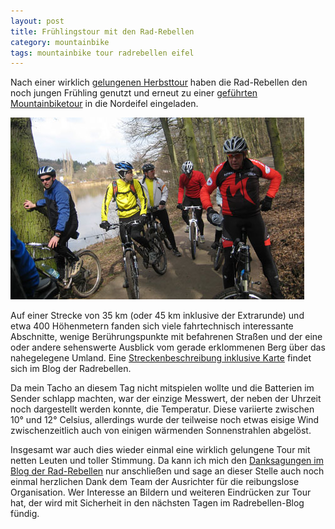 ```yaml
---
layout: post
title: Frühlingstour mit den Rad-Rebellen
category: mountainbike
tags: mountainbike tour radrebellen eifel
---
```


Nach einer wirklich [gelungenen Herbsttour](/2008/10/12/gefuehrte-tour-codename-plattfuss/) haben die Rad-Rebellen den noch jungen Frühling genutzt und erneut zu einer [geführten Mountainbiketour](http://www.rad-rebellen.de/wordpress/?p=278) in die Nordeifel eingeladen.

![Frühlingstour mit den Rad-Rebellen](/images/2009-03-23/pause.jpg)

Auf einer Strecke von 35 km (oder 45 km inklusive der Extrarunde) und etwa 400 Höhenmetern fanden sich viele fahrtechnisch interessante Abschnitte, wenige Berührungspunkte mit befahrenen Straßen und der eine oder andere sehenswerte Ausblick vom gerade erklommenen Berg über das nahegelegene Umland. Eine [Streckenbeschreibung inklusive Karte](http://www.rad-rebellen.de/wordpress/?p=278) findet sich im Blog der Radrebellen.

Da mein Tacho an diesem Tag nicht mitspielen wollte und die Batterien im Sender schlapp machten, war der einzige Messwert, der neben der Uhrzeit noch dargestellt werden konnte, die Temperatur. Diese variierte zwischen 10° und 12° Celsius, allerdings wurde der teilweise noch etwas eisige Wind zwischenzeitlich auch von einigen wärmenden Sonnenstrahlen abgelöst.

Insgesamt war auch dies wieder einmal eine wirklich gelungene Tour mit netten Leuten und toller Stimmung. Da kann ich mich den [Danksagungen im Blog der Rad-Rebellen](http://www.rad-rebellen.de/wordpress/?p=356) nur anschließen und sage an dieser Stelle auch noch einmal herzlichen Dank dem Team der Ausrichter für die reibungslose Organisation. Wer Interesse an Bildern und weiteren Eindrücken zur Tour hat, der wird mit Sicherheit in den nächsten Tagen im Radrebellen-Blog fündig.
